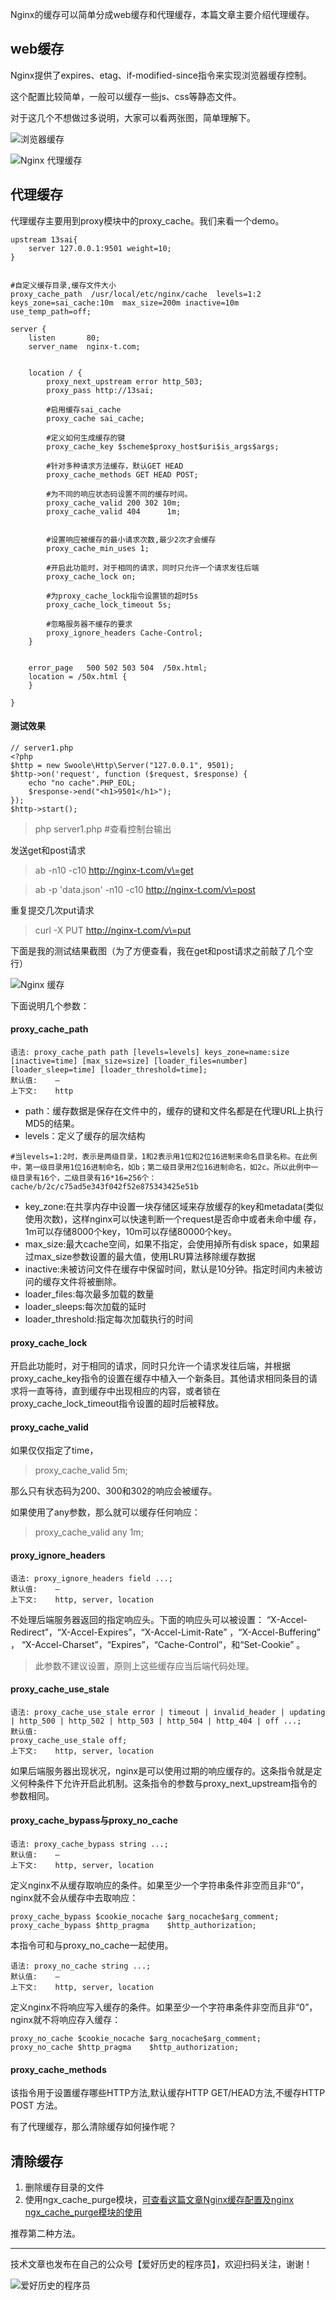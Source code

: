 Nginx的缓存可以简单分成web缓存和代理缓存，本篇文章主要介绍代理缓存。

## web缓存

Nginx提供了expires、etag、if-modified-since指令来实现浏览器缓存控制。

这个配置比较简单，一般可以缓存一些js、css等静态文件。

对于这几个不想做过多说明，大家可以看两张图，简单理解下。

![浏览器缓存](https://cdn.learnku.com/uploads/images/201911/19/41489/ZEbgycTmrL.png!/fw/1240)

![Nginx 代理缓存](https://cdn.learnku.com/uploads/images/201911/20/41489/Vo6VBgbiUr.png!/fw/1240)


## 代理缓存

代理缓存主要用到proxy模块中的proxy_cache。我们来看一个demo。

```
upstream 13sai{
    server 127.0.0.1:9501 weight=10;
}


#自定义缓存目录,缓存文件大小
proxy_cache_path  /usr/local/etc/nginx/cache  levels=1:2  keys_zone=sai_cache:10m  max_size=200m inactive=10m  use_temp_path=off;

server {
    listen       80;
    server_name  nginx-t.com;


    location / {
        proxy_next_upstream error http_503;
        proxy_pass http://13sai;

        #启用缓存sai_cache
        proxy_cache sai_cache; 

        #定义如何生成缓存的键
        proxy_cache_key $scheme$proxy_host$uri$is_args$args;

        #针对多种请求方法缓存，默认GET HEAD
        proxy_cache_methods GET HEAD POST; 

        #为不同的响应状态码设置不同的缓存时间。
        proxy_cache_valid 200 302 10m;
        proxy_cache_valid 404      1m;


        #设置响应被缓存的最小请求次数,最少2次才会缓存
        proxy_cache_min_uses 1;

        #开启此功能时，对于相同的请求，同时只允许一个请求发往后端
        proxy_cache_lock on; 

        #为proxy_cache_lock指令设置锁的超时5s
        proxy_cache_lock_timeout 5s;

        #忽略服务器不缓存的要求
        proxy_ignore_headers Cache-Control; 
    }


    error_page   500 502 503 504  /50x.html;
    location = /50x.html {
    }

}
```

#### 测试效果


```
// server1.php
<?php
$http = new Swoole\Http\Server("127.0.0.1", 9501);
$http->on('request', function ($request, $response) {
    echo "no cache".PHP_EOL;
    $response->end("<h1>9501</h1>");
});
$http->start();
```

> php server1.php #查看控制台输出

发送get和post请求

> ab -n10 -c10 http://nginx-t.com/v\=get

> ab -p 'data.json' -n10 -c10 http://nginx-t.com/v\=post

重复提交几次put请求

> curl -X PUT http://nginx-t.com/v\=put 

下面是我的测试结果截图（为了方便查看，我在get和post请求之前敲了几个空行）

![Nginx 缓存](https://cdn.learnku.com/uploads/images/201911/20/41489/StGI2M5SyZ.png!/fw/1240)

下面说明几个参数：

#### proxy_cache_path

```
语法:	proxy_cache_path path [levels=levels] keys_zone=name:size [inactive=time] [max_size=size] [loader_files=number] [loader_sleep=time] [loader_threshold=time];
默认值:	—
上下文:	http
```

- path：缓存数据是保存在文件中的，缓存的键和文件名都是在代理URL上执行MD5的结果。
- levels：定义了缓存的层次结构 
```
#当levels=1:2时，表示是两级目录，1和2表示用1位和2位16进制来命名目录名称。在此例中，第一级目录用1位16进制命名，如b；第二级目录用2位16进制命名，如2c。所以此例中一级目录有16个，二级目录有16*16=256个：
cache/b/2c/c75ad5e343f042f52e875343425e51b
```
- key_zone:在共享内存中设置一块存储区域来存放缓存的key和metadata(类似使用次数)，这样nginx可以快速判断一个request是否命中或者未命中缓 存，1m可以存储8000个key，10m可以存储80000个key。
- max_size:最大cache空间，如果不指定，会使用掉所有disk space，如果超过max_size参数设置的最大值，使用LRU算法移除缓存数据
- inactive:未被访问文件在缓存中保留时间，默认是10分钟。指定时间内未被访问的缓存文件将被删除。
- loader_files:每次最多加载的数量
- loader_sleeps:每次加载的延时
- loader_threshold:指定每次加载执行的时间

#### proxy_cache_lock

开启此功能时，对于相同的请求，同时只允许一个请求发往后端，并根据proxy_cache_key指令的设置在缓存中植入一个新条目。其他请求相同条目的请求将一直等待，直到缓存中出现相应的内容，或者锁在proxy_cache_lock_timeout指令设置的超时后被释放。

#### proxy_cache_valid

如果仅仅指定了time，
> proxy_cache_valid 5m;

那么只有状态码为200、300和302的响应会被缓存。

如果使用了any参数，那么就可以缓存任何响应：

> proxy_cache_valid any 1m;


#### proxy_ignore_headers
```
语法:	proxy_ignore_headers field ...;
默认值:	—
上下文:	http, server, location
```

不处理后端服务器返回的指定响应头。下面的响应头可以被设置： “X-Accel-Redirect”，“X-Accel-Expires”，“X-Accel-Limit-Rate” ，“X-Accel-Buffering” ， “X-Accel-Charset”，“Expires”，“Cache-Control”，和“Set-Cookie” 。

> 此参数不建议设置，原则上这些缓存应当后端代码处理。

#### proxy_cache_use_stale
```
语法:	proxy_cache_use_stale error | timeout | invalid_header | updating | http_500 | http_502 | http_503 | http_504 | http_404 | off ...;
默认值:	
proxy_cache_use_stale off;
上下文:	http, server, location
```

如果后端服务器出现状况，nginx是可以使用过期的响应缓存的。这条指令就是定义何种条件下允许开启此机制。这条指令的参数与proxy_next_upstream指令的参数相同。

#### proxy_cache_bypass与proxy_no_cache

```
语法:	proxy_cache_bypass string ...;
默认值:	—
上下文:	http, server, location
```
定义nginx不从缓存取响应的条件。如果至少一个字符串条件非空而且非“0”，nginx就不会从缓存中去取响应：
```
proxy_cache_bypass $cookie_nocache $arg_nocache$arg_comment;
proxy_cache_bypass $http_pragma    $http_authorization;
```

本指令可和与proxy_no_cache一起使用。
```
语法:	proxy_no_cache string ...;
默认值:	—
上下文:	http, server, location
```
定义nginx不将响应写入缓存的条件。如果至少一个字符串条件非空而且非“0”，nginx就不将响应存入缓存：
```
proxy_no_cache $cookie_nocache $arg_nocache$arg_comment;
proxy_no_cache $http_pragma    $http_authorization;
```


#### proxy_cache_methods

该指令用于设置缓存哪些HTTP方法,默认缓存HTTP GET/HEAD方法,不缓存HTTP POST 方法。

有了代理缓存，那么清除缓存如何操作呢？

## 清除缓存

1. 删除缓存目录的文件
2. 使用ngx_cache_purge模块，[可查看这篇文章Nginx缓存配置及nginx ngx_cache_purge模块的使用](https://www.cnblogs.com/Eivll0m/p/4921829.html)

推荐第二种方法。

-----

技术文章也发布在自己的公众号【爱好历史的程序员】，欢迎扫码关注，谢谢！

![爱好历史的程序员](https://cdn.learnku.com/uploads/images/201912/01/41489/1DaPm3bQeT.png!large)

